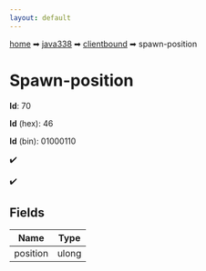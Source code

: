 ```yaml
---
layout: default
---
```


[home](/) ➡ [java338](/protocol/java338) ➡ [clientbound](/protocol/java338/clientbound) ➡ spawn-position

# Spawn-position

**Id**: 70

**Id** (hex): 46

**Id** (bin): 01000110

✔️

✔️

## Fields

Name | Type
---|---
position | ulong

